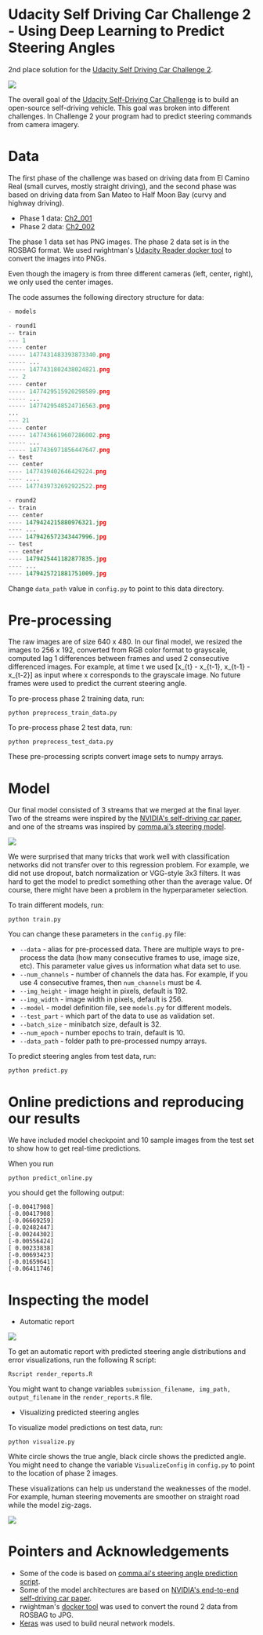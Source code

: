 # Udacity Self Driving Car Challenge 2 - Using Deep Learning to Predict Steering Angles

2nd place solution for the [Udacity Self Driving Car Challenge 2](https://medium.com/udacity/challenge-2-using-deep-learning-to-predict-steering-angles-f42004a36ff3).

![](assets/curvy_static.png)

The overall goal of the [Udacity Self-Driving Car Challenge](https://www.udacity.com/self-driving-car) is to build an open-source self-driving vehicle.
This goal was broken into different challenges. In Challenge 2 your program had to predict steering commands from camera imagery.


# Data

The first phase of the challenge was based on driving data from El Camino Real (small curves, mostly straight driving), 
and the second phase was based on driving data from San Mateo to Half Moon Bay (curvy and highway driving).

* Phase 1 data: [Ch2_001]()
* Phase 2 data: [Ch2_002](https://github.com/udacity/self-driving-car/blob/master/datasets/CH2/Ch2_002.tar.gz.torrent)

The phase 1 data set has PNG images. 
The phase 2 data set is in the ROSBAG format.
We used rwightman's [Udacity Reader docker tool](https://github.com/rwightman/udacity-driving-reader) 
to convert the images into PNGs.

Even though the imagery is from three different cameras (left, center, right), we only used the center images.

The code assumes the following directory structure for data:

```python
- models

- round1
-- train
--- 1 
---- center
----- 1477431483393873340.png
----- ...
----- 1477431802438024821.png
--- 2
---- center
----- 1477429515920298589.png
----- ...
----- 1477429548524716563.png
...
--- 21
---- center
----- 1477436619607286002.png
----- ...
----- 1477436971856447647.png
-- test
--- center
---- 1477439402646429224.png
---- ....
---- 1477439732692922522.png

- round2
-- train
--- center
---- 1479424215880976321.jpg
---- ...
---- 1479426572343447996.jpg
-- test
--- center
---- 1479425441182877835.jpg
---- ...
---- 1479425721881751009.jpg
```

Change `data_path` value in `config.py` to point to this data directory.

# Pre-processing

The raw images are of size 640 x 480. In our final model, we resized the images to 256 x 192, converted from RGB color format to grayscale, 
computed lag 1 differences between frames and used 2 consecutive differenced images.
For example, at time t we used [x_{t} - x_{t-1}, x_{t-1} - x_{t-2}] as input where x corresponds to the grayscale image. 
No future frames were used to predict the current steering angle.

To pre-process phase 2 training data, run:

```
python preprocess_train_data.py
```

To pre-process phase 2 test data, run:

```
python preprocess_test_data.py
```

These pre-processing scripts convert image sets to numpy arrays.

# Model

Our final model consisted of 3 streams that we merged at the final layer. 
Two of the streams were inspired by the [NVIDIA's self-driving car paper](https://arxiv.org/abs/1604.07316), 
and one of the streams was inspired by [comma.ai’s steering model](https://github.com/commaai/research/blob/master/train_steering_model.py).

![](assets/model.png)

We were surprised that many tricks that work well with classification networks did not transfer over to this regression problem. 
For example, we did not use dropout, batch normalization or VGG-style 3x3 filters. 
It was hard to get the model to predict something other than the average value. 
Of course, there might have been a problem in the hyperparameter selection.

To train different models, run:

```
python train.py
```

You can change these parameters in the `config.py` file:

* `--data` - alias for pre-processed data. There are multiple ways to pre-process the data (how many consecutive frames to use, image size, etc).
This parameter value gives us information what data set to use.
* `--num_channels` - number of channels the data has. For example, if you use 4 consecutive frames, then `num_channels` must be 4.
* `--img_height` - image height in pixels, default is 192.
* `--img_width` - image width in pixels, default is 256.
* `--model` - model definition file, see `models.py` for different models.
* `--test_part` - which part of the data to use as validation set.
* `--batch_size` - minibatch size, default is 32.
* `--num_epoch` - number epochs to train, default is 10.
* `--data_path` - folder path to pre-processed numpy arrays.

To predict steering angles from test data, run:

```
python predict.py
```

# Online predictions and reproducing our results

We have included model checkpoint and 10 sample images from the test set to show how to get real-time predictions. 

When you run

```
python predict_online.py
```

you should get the following output:

```
[-0.00417908]
[-0.00417908]
[-0.06669259]
[-0.02482447]
[-0.00244302]
[-0.00556424]
[ 0.00233838]
[-0.00693423]
[-0.01659641]
[-0.06411746]

```

# Inspecting the model

* Automatic report

![](assets/report.png)

To get an automatic report with predicted steering angle distributions and error visualizations, run the following R script:

```
Rscript render_reports.R
```
You might want to change variables `submission_filename, img_path, output_filename` in the `render_reports.R` file.

* Visualizing predicted steering angles

To visualize model predictions on test data, run:

```
python visualize.py
```

White circle shows the true angle, black circle shows the predicted angle.
You might need to change the variable `VisualizeConfig` in `config.py` to point to the location of phase 2 images.

These visualizations can help us understand the weaknesses of the model.
For example, human steering movements are smoother on straight road while the model zig-zags.

![](assets/straight_static.png)

# Pointers and Acknowledgements

* Some of the code is based on [comma.ai's steering angle prediction script](https://github.com/commaai/research/blob/master/train_steering_model.py).
* Some of the model architectures are based on [NVIDIA's end-to-end self-driving car paper](https://arxiv.org/abs/1604.07316).
* rwightman's [docker tool](https://github.com/rwightman/udacity-driving-reader) was used to convert the round 2 data from ROSBAG to JPG.
* [Keras](https://github.com/fchollet/keras) was used to build neural network models.
